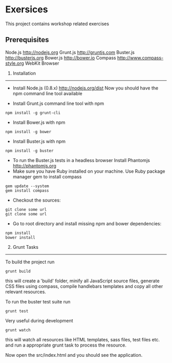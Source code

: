 Exersices
=========

This project contains workshop related exercises

Prerequisites
---------------
Node.js http://nodejs.org
Grunt.js http://gruntjs.com
Buster.js http://busterjs.org
Bower.js http://bower.io
Compass http://www.compass-style.org
WebKit Browser

1. Installation
---------------

* Install Node.js (0.8.x) http://nodejs.org/dist
Now you should have the npm command line tool available

* Install Grunt.js command line tool with npm

```
npm install -g grunt-cli
```

* Install Bower.js with npm

```
npm install -g bower
```

* Install Buster.js with npm

```
npm install -g buster
```

* To run the Buster.js tests in a headless browser Install Phantomjs http://phantomjs.org
* Make sure you have Ruby installed on your machine. Use Ruby package manager gem to install compass

```
gem update --system
gem install compass
```

* Checkout the sources:

```
git clone some url
git clone some url
```

* Go to root directory and install missing npm and bower dependencies:

```
npm install
bower install
```

2. Grunt Tasks
--------------
To build the project run

```
grunt build
```
this will create a 'build' folder, minify all JavaScript source files, generate CSS files using compass, compile handlebars templates and copy all other relevant resources.

To run the buster test suite run

```
grunt test
```

Very useful during development

```
grunt watch
```
this will watch all resources like HTML templates, sass files, test files etc. and run a appropriate grunt task to process the resource.


Now open the src/index.html and you should see the application.
